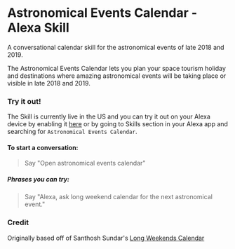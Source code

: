 # Astronomical Events Calendar - Alexa Skill

A conversational calendar skill for the astronomical events of late 2018 and 2019.

The Astronomical Events Calendar lets you plan your space tourism holiday and destinations where amazing astronomical events will be taking place or visible in late 2018 and 2019.

### Try it out!

The Skill is currently live in the US and you can try it out on your Alexa device by enabling it  [here](https://alexa.amazon.in/spa/index.html#skills/dp/B078MYWN3S/?ref=skill_dsk_skb_sr_0) or by going to Skills section in your Alexa app and searching for ```Astronomical Events Calendar```.

#### To start a conversation:

> Say "Open astronomical events calendar"

##### Phrases you can try:

> Say "Alexa, ask long weekend calendar for the next astronomical event."

### Credit
Originally based off of Santhosh Sundar's [Long Weekends Calendar](https://github.com/Gigacore/Long-Weekend-Calendar-Alexa-Skill)
